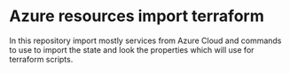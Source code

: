 # Azure resources import terraform

In this repository import mostly services from Azure Cloud and commands to use to import the state and look the properties which will use for terraform scripts. 